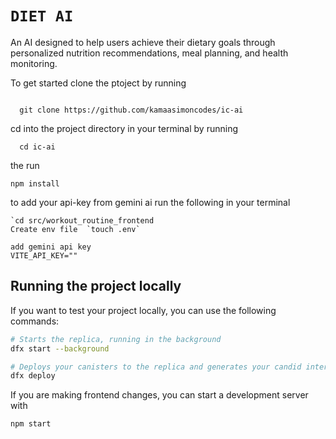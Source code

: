# `DIET AI`

An AI designed to help users achieve their dietary goals through personalized nutrition recommendations, meal planning, and health monitoring. 

To get started clone the ptoject by running

```

  git clone https://github.com/kamaasimoncodes/ic-ai
```
cd into the project directory in your terminal by running
```
  cd ic-ai

```

the run 
```
npm install

```
   
to add your api-key from gemini ai run the following in your terminal

```
`cd src/workout_routine_frontend
Create env file  `touch .env`

add gemini api key
VITE_API_KEY=""
````

## Running the project locally

If you want to test your project locally, you can use the following commands:

```bash
# Starts the replica, running in the background
dfx start --background

# Deploys your canisters to the replica and generates your candid interface
dfx deploy
```

If you are making frontend changes, you can start a development server with

```bash
npm start
```

